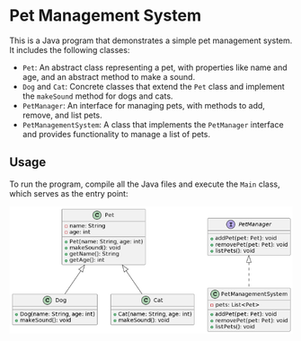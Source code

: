 # Pet Management System

This is a Java program that demonstrates a simple pet management system. It includes the following classes:

- `Pet`: An abstract class representing a pet, with properties like name and age, and an abstract method to make a sound.
- `Dog` and `Cat`: Concrete classes that extend the `Pet` class and implement the `makeSound` method for dogs and cats.
- `PetManager`: An interface for managing pets, with methods to add, remove, and list pets.
- `PetManagementSystem`: A class that implements the `PetManager` interface and provides functionality to manage a list of pets.

## Usage

To run the program, compile all the Java files and execute the `Main` class, which serves as the entry point:


![Link Name](Pet_management_system_UML_diagram.png) 

